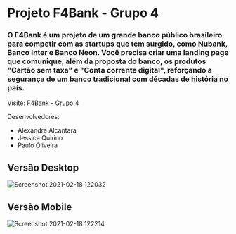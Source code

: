 # Projeto F4Bank - Grupo 4

### O **F4Bank** é um projeto de um grande banco público brasileiro para competir com as startups que tem surgido, como Nubank, Banco Inter e Banco Neon. Você precisa criar uma landing page que comunique, além da proposta do banco, os produtos "Cartão sem taxa" e "Conta corrente digital", reforçando a segurança de um banco tradicional com décadas de história no país.

Visite: [F4Bank - Grupo 4](https://f4bank.vercel.app/)

Desenvolvedores:
- Alexandra Alcantara
- Jessica Quirino
- Paulo Oliveira

## Versão Desktop

![Screenshot 2021-02-18 122032](https://user-images.githubusercontent.com/57108685/108378765-11337800-71e4-11eb-9d7f-18e583dbf743.png)

## Versão Mobile

![Screenshot 2021-02-18 122214](https://user-images.githubusercontent.com/57108685/108378777-1264a500-71e4-11eb-8f10-ec501b152aad.png)
